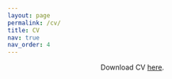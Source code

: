 ```yaml
---
layout: page
permalink: /cv/
title: CV
nav: true
nav_order: 4
---
```


<center>
Download CV <a href="/assets/pdf/Miner_CV_2022.pdf" target="_blank">here</a>.
<object data="/assets/pdf/Miner_CV_2022.pdf#view=FitH&pagemode=none" width="100%" height="800px" type="application/pdf">
    <embed src="/assets/pdf/Miner_CV_2022.pdf#view=FitH&pagemode=none" width="100%" height="800px" type="application/pdf" />
</object>
</center>
